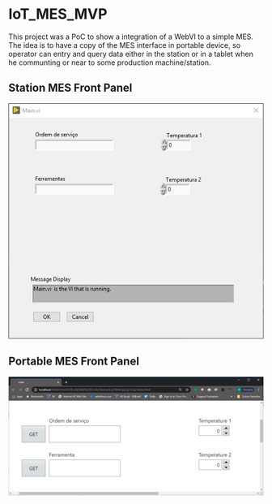 # IoT_MES_MVP

This project was a PoC to show a integration of a WebVI to a simple MES. The idea is to have a copy of the MES interface in portable device, so operator can entry and query data either in the station or in a tablet when he communting or near to some production machine/station.



## Station MES Front Panel

![Station MES Front Panel](Documentation/readme_files/LABVIEW-FP.PNG)



## Portable MES Front Panel

![Portable MES Front Panel](Documentation/readme_files/WebVI-FP.PNG)


